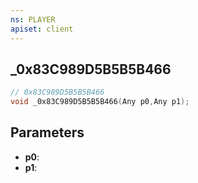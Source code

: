 ```yaml
---
ns: PLAYER
apiset: client
---
```

## _0x83C989D5B5B5B466

```c
// 0x83C989D5B5B5B466
void _0x83C989D5B5B5B466(Any p0,Any p1);
```


## Parameters
* **p0**:
* **p1**:



